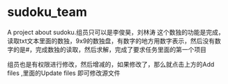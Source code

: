 # sudoku_team
A project about sudoku.组员只可以是李俊昊，刘林涛
这个数独的功能是完成，读取txt文本里面的数独，9x9的数独盘，有数字的地方用数字表示，然后没有数字的是#，完成数独的读取，然后求解，完成了要求任务里面的第一个项目
 
组员也是有权限进行修改，然后增减的，如果修改了，那么就点击上方的Add files ,里面的Update files 即可修改源文件
